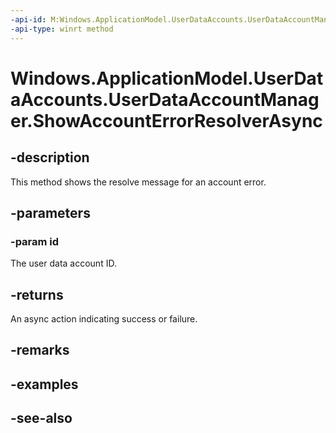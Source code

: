 ```yaml
---
-api-id: M:Windows.ApplicationModel.UserDataAccounts.UserDataAccountManager.ShowAccountErrorResolverAsync(System.String)
-api-type: winrt method
---
```


<!-- Method syntax
public Windows.Foundation.IAsyncAction ShowAccountErrorResolverAsync(System.String id)
-->

# Windows.ApplicationModel.UserDataAccounts.UserDataAccountManager.ShowAccountErrorResolverAsync

## -description
This method shows the resolve message for an account error.

## -parameters
### -param id
The user data account ID.

## -returns
An async action indicating success or failure.

## -remarks

## -examples

## -see-also
